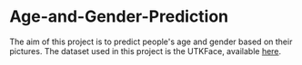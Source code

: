 # Age-and-Gender-Prediction
The aim of this project is to predict people's age and gender based on their pictures. The dataset used in this project is the UTKFace, available [here](https://www.kaggle.com/datasets/jangedoo/utkface-new).

